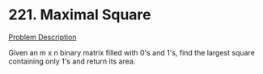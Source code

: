 # 221. Maximal Square

[Problem Description](https://leetcode.com/problems/maximal-square/)

Given an m x n binary matrix filled with 0's and 1's, find the largest square containing only 1's and return its area.
